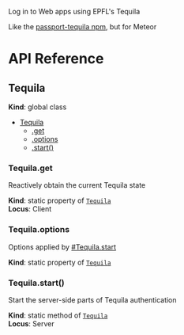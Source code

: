 Log in to Web apps using EPFL\'s Tequila

Like the [passport-tequila npm](https://www.npmjs.com/package/passport-tequila), but for Meteor

# API Reference

<a name="Tequila"></a>

## Tequila
**Kind**: global class  

* [Tequila](#Tequila)
    * [.get](#Tequila.get)
    * [.options](#Tequila.options)
    * [.start()](#Tequila.start)

<a name="Tequila.get"></a>

### Tequila.get
Reactively obtain the current Tequila state

**Kind**: static property of <code>[Tequila](#Tequila)</code>  
**Locus**: Client  
<a name="Tequila.options"></a>

### Tequila.options
Options applied by [#Tequila.start](#Tequila.start)

**Kind**: static property of <code>[Tequila](#Tequila)</code>  
<a name="Tequila.start"></a>

### Tequila.start()
Start the server-side parts of Tequila authentication

**Kind**: static method of <code>[Tequila](#Tequila)</code>  
**Locus**: Server  
